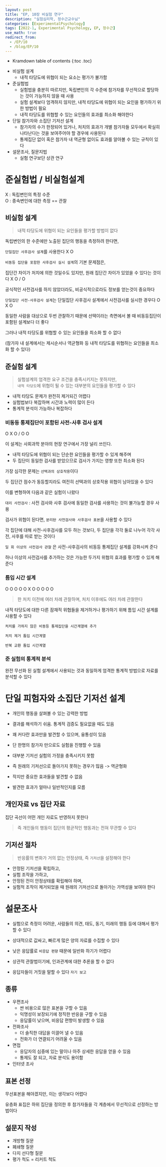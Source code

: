 ```yaml
---
layout: post
title: "EP, 10장 비실험 연구"
description: "실험심리학, 정수근교수님"
categories: [ExperimentalPsychology]
tags: [2022-1, Experimental Psychology, EP, 정수근]
use_math: true
redirect_from:
  - /EP/10
  - /blog/EP/10
---
```


* Kramdown table of contents
{:toc .toc}

- 비실험 설계
  - 내적 타당도에 위협이 되는 요소는 평가가 불가함
- 준실험법
  - 실험법을 충분히 따르지만, 독립변인의 각 수준에 참가자를 무선적으로 할당하는 것이 가능하지 않을 때 사용
  - 실험 설계보다 엄격하지 않지만, 내적 타당도에 위협이 되는 요인을 평가하기 위한 방법이 필요
  - 내적 타당도를 위협할 수 있는 요인들의 효과를 최소화 해야한다
- 단일 참가자와 소집단 기저선 설계
  - 참가자의 수가 한정되어 있거나, 처치의 효과가 개별 참가자들 모두에서 확실히 나타난다는 것을 보여주어야 할 경우에 사용된다
  - 통제집단 없이 혹은 참가자 내 역균형 없이도 효과를 알아볼 수 있는 규칙이 있다
- 설문조사, 질문지법
  - 실험 연구보단 상관 연구

# 준실험법 / 비실험설계

X : 독립변인의 특정 수준             
O : 종속변인에 대한 측정 == 관찰

## 비실험 설계

> 내적 타당도에 위협이 되는 요인들을 평가할 방법이 없다

독립변인의 한 수준에만 노출된 집단의 행동을 측정하려 한다면, 

`단일집단 사후검사 설계`를 사용한다  X O


`비동등 집단을 포함한 사후검사 실시 설계`의 기본 문제점은, 

집단간 차이가 처치에 의한 것일수도 있지만, 원래 집단간 차이가 있었을 수 있다는 것이다  X O / O

공식적인 사전검사를 하지 않았더라도, 비공식적으로라도 정보를 얻는것이 중요하다


`단일집단 사전-사후검사 설계`는 단일집단 사후검사 설계에서 사전검사를 실시한 경우다 O X O

동일한 사람을 대상으로 두번 관찰하기 때문에 선택이라는 측면에서 볼 때 비동등집단이 포함된 설계보다 더 좋다

그러나 내적 타당도를 위협할 수 있는 요인들을 최소화 할 수 없다

(참가자 내 설계에서는 제시순서나 역균형화 등 내적 타당도를 위협하는 요인들을 최소화 할 수 있다)

## 준실험 설계

> 실험설계의 엄격한 요구 조건을 충족시키지는 못하지만,       
> `내적 타당도`에 위협이 될 수 있는 대부분의 요인들을 평가할 수 있다

- 내적 타당도 문제가 완전히 제거되긴 어렵다
- 실험법보다 복잡하며 시간과 노력이 많이 든다
- 통계적 분석이 가능하나 복잡하다

### 비동등 통제집단이 포함된 사전-사후 검사 설계

O X O / O O

이 설계는 사회과학 분야의 현장 연구에서 가장 널리 쓰인다. 
 
- 내적 타당도에 위협이 되는 단순한 요인들을 평가할 수 있게 해주며
- 두 집단이 동일한 검사를 받았으므로 검사가 가지는 영향 또한 최소화 된다

가장 심각한 문제는 `선택과의 상호작용`이다

두 집단간 점수가 동등할지라도 여전히 선택과의 상호작용 위협이 남아있을 수 있다

이를 변형하여 다음과 같은 실험이 나왔다

`대리 사전검사` : 사전 검사와 사후 검사에 동일한 검사를 사용하는 것이 불가능할 경우 사용

검사가 위협이 된다면, `분리돤 사전검사와 사후검사 표본`을 사용할 수 있다

각 집단에 대해 사전-사후검사를 모두 하는 것보다, 두 집단을 각각 둘로 나누어 각각 사전, 사후를 따로 받는 것이다

`일 회 이상의 사전검사 관찰` 은 사전-사후검사의 비동등 통제집단 설계를 강화시켜 준다

하나 이상의 사전검사를 추가하는 것은 가능한 두가지 위협의 효과를 평가할 수 있게 해준다


### 틈입 시간 설계

O O O O O X O O O O O 

> 한 처치 이전에 여러 차례 관찰하며, 처치 이후에도 여러 차례 관찰한다

내적 타당도에 대한 다른 잠재적 위협들을 제거하거나 평가하기 위해 틈입 시간 설계를 사용할 수 있다

`처치를 가하지 않은 비동등 통제집단을 시간계열에 추가`

`처치 제거 틈입 시간계열`

`반복 교환 틈입 시간계열`

### 준 실험의 통계적 분석

완전 무선화 된 실험 설계에서 사용되는 것과 동일하게 엄격한 통계적 방법으로 자료를 분석할 수 있다

# 단일 피험자와 소집단 기저선 설계

- 개인의 행동을 살펴볼 수 있는 강력한 방법
- 결과를 해석하기 쉬움. 통계적 검증도 필요없을 때도 있음
- 꽤 커다란 효과만을 발견할 수 있으며, 융통성이 있음
- 단 한명의 참가자 만으로도 실험을 진행할 수 있음


- 대부분 기저선 실험의 가정을 충족시키지 못함
- 즉 원래의 기저선으로 돌아가지 못하는 경우가 많음 -> 역균형화
- 작지만 중요한 효과들을 발견할 수 없음
- 발견한 효과가 얼마나 일반적인지를 모름

## 개인자료 vs 집단 자료

집단 곡선이 어떤 개인 자료도 반영하지 못한다

> 즉 개인들의 행동이 집단의 평균적인 행동과는 전혀 무관할 수 있다

## 기저선 절차

> 반응률의 변화가 거의 없는 안정상태, 즉 `기저선`을 설정해야 한다

- 안정된 기저선을 확립하고, 
- 실험 조작을 가하고, 
- 안정된 전이 안정상태를 확립해야 하며,
- 실험적 조작이 제거되었을 때 원래의 기저선으로 돌아가는 가역성을 보여야 한다


# 설문조사

- 실험으로 측정이 어려운, 사람들의 의견, 태도, 동기, 미래의 행동 등에 대해서 평가할 수 있다
- 상대적으로 값싸고, 빠르게 많은 양의 자료를 수집할 수 있다

- 낮은 응답률로 `비응답 편향` 때문에 일반화 하기가 어렵다
- 상관적 관찰법이기에, 인과관계에 대한 추론을 할 수 없다
- 응답자들이 거짓을 말할 수 있다 `자기 보고`

## 종류

- 우편조사
  - 싼 비용으로 많은 표본을 구할 수 있음
  - 익명성이 보장되기에 정직한 반응을 구할 수 있음
  - 응답률이 낮으며, 비응답 편향이 발생할 수 있음
- 전화조사
  - 더 솔직한 대답을 이끌어 낼 수 있음
  - 전화가 더 연결되기 어려울 수 있음
- 면접
  - 응답자의 심중에 있는 말이나 아주 상세한 응답을 얻을 수 있음
  - 통제도 잘 되고, 자료 분석도 용이함
- 인터넷 조사

## 표본 선정

무선표본을 해야겠지만, 이는 생각보다 어렵다

유층화 표집은 하위 집단을 정의한 후 참가자들을 각 계층에서 무선적으로 선정하는 방법이다

## 설문지 작성

- 개방형 질문
- 폐쇄형 질문
- 다지 선다형 질문
- 평가 척도 = 리커트 척도